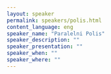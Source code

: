 ```yaml
---
layout: speaker
permalink: speakers/polis.html
content_language: eng
speaker_name: "Paralelni Polis"
speaker_description: ""
speaker_presentation: ""
speaker_when: ""
speaker_where: ""
---
```

